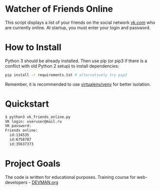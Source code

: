 # Watcher of Friends Online

This script displays a list of your friends on the social network [vk.com](http://vk.com) who are currently online. At startup, you must enter your login and password.

# How to Install

Python 3 should be already installed. Then use pip (or pip3 if there is a conflict with old Python 2 setup) to install dependencies:

```bash
pip install -r requirements.txt # alternatively try pip3
```

Remember, it is recommended to use [virtualenv/venv](https://devman.org/encyclopedia/pip/pip_virtualenv/) for better isolation.

# Quickstart

```bash
$ python3 vk_friends_online.py
VK login: useruser@mail.ru
VK password: 
Friends online:
  id:134535
  id:6758787
  id:35637373
```

# Project Goals

The code is written for educational purposes. Training course for web-developers - [DEVMAN.org](https://devman.org)
